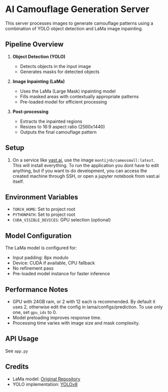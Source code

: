 # AI Camouflage Generation Server

This server processes images to generate camouflage patterns using a combination of YOLO object detection and LaMa image inpainting.

## Pipeline Overview

1. **Object Detection (YOLO)**
   - Detects objects in the input image
   - Generates masks for detected objects

2. **Image Inpainting (LaMa)**
   - Uses the LaMa (Large Mask) inpainting model
   - Fills masked areas with contextually appropriate patterns
   - Pre-loaded model for efficient processing

3. **Post-processing**
   - Extracts the inpainted regions
   - Resizes to 16:9 aspect ratio (2560x1440)
   - Outputs the final camouflage pattern

## Setup

1. On a service like [vast.ai](vast.ai), use the image `montijnb/cameosmall:latest`. This will install everything. To run the application you dont have to edit anything, but if you want to do development, you can access the created machine through SSH, or open a jupyter notebook from vast.ai itself.

## Environment Variables

- `TORCH_HOME`: Set to project root
- `PYTHONPATH`: Set to project root
- `CUDA_VISIBLE_DEVICES`: GPU selection (optional)

## Model Configuration

The LaMa model is configured for:
- Input padding: 8px modulo
- Device: CUDA if available, CPU fallback
- No refinement pass
- Pre-loaded model instance for faster inference

## Performance Notes

- GPU with 24GB ram, or 2 with 12 each is recommended. By default it uses 2, otherwise edit the config in lama/configs/prediction. To use only one, set `gpu_ids` to 0.
- Model preloading improves response time.
- Processing time varies with image size and mask complexity.

## API Usage

See `app.py`

## Credits

- LaMa model: [Original Repository](https://github.com/advimman/lama)
- YOLO implementation: [YOLOv8](https://github.com/ultralytics/ultralytics)
